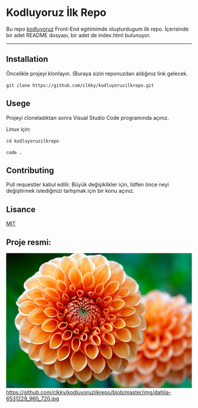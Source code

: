 # Kodluyoruz İlk Repo

Bu repo [kodluyoruz](https://www.kodluyoruz.org/) Front-End egitimimde oluşturdugum ilk repo. İçerisinde bir adet README dosyası, bir adet de index.html bulunuyor.

***

## Installation

Öncelikle projeyi klonlayın. (Buraya sizin reponuzdan aldığınız link gelecek.

`git clone https://github.com/clkky/kodluyoruzilkrepo.git`

## Usege

Projeyi cloneladıktan sonra Visual Studio Code programında açınız.

Linux için:

`cd kodluyoruzilkrepo `

`code .`

## Contributing

Pull requestler kabul edilir. Büyük değişiklikler için, lütfen önce neyi değiştirmek istediğinizi tartışmak için bir konu açınız.

## Lisance

[MIT](https://opensource.org/licenses/MIT)

## Proje resmi:

![Proje resmi](.\img\dahlia-6531229_960_720.jpg)
https://github.com/clkky/kodluyoruzilkrepo/blob/master/img/dahlia-6531229_960_720.jpg
